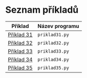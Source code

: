 # Seznam příkladů

|Příklad | Název programu |
|---|---|
| [Příklad 31](priklad31.md) | `priklad31.py`| 
| [Příklad 32](priklad32.md) | `priklad32.py`|
| [Příklad 33](priklad33.md) | `priklad33.py`|
| [Příklad 34](priklad34.md) | `priklad34.py`|
| [Příklad 35](priklad35.md) | `priklad35.py`|
